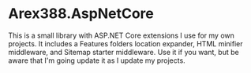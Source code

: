 ﻿# Arex388.AspNetCore

This is a small library with ASP.NET Core extensions I use for my own projects. It includes a Features folders location expander, HTML minifier middleware, and Sitemap starter middleware. Use it if you want, but be aware that I'm going update it as I update my projects.